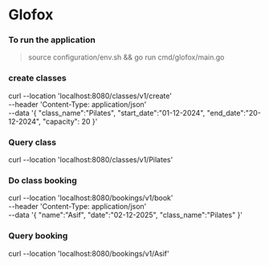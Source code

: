 # Glofox


### To run the application
> source configuration/env.sh && go run cmd/glofox/main.go 


### create classes

curl --location 'localhost:8080/classes/v1/create' \
--header 'Content-Type: application/json' \
--data '{
    "class_name":"Pilates",
    "start_date":"01-12-2024",
    "end_date":"20-12-2024",
    "capacity": 20
}'

### Query class
curl --location 'localhost:8080/classes/v1/Pilates'

### Do class booking

curl --location 'localhost:8080/bookings/v1/book' \
--header 'Content-Type: application/json' \
--data '{
    "name":"Asif",
    "date":"02-12-2025",
    "class_name":"Pilates"
}'

### Query booking

curl --location 'localhost:8080/bookings/v1/Asif'